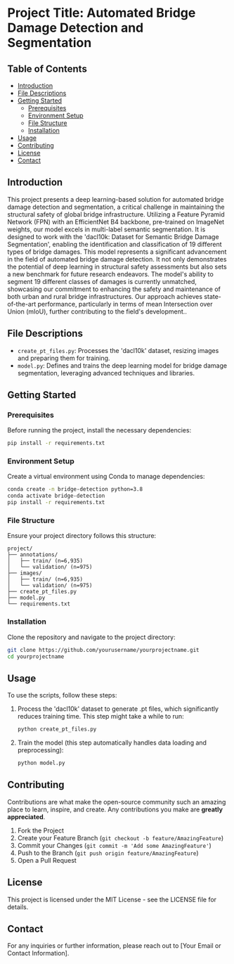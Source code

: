 
# Project Title: Automated Bridge Damage Detection and Segmentation

## Table of Contents
- [Introduction](#introduction)
- [File Descriptions](#file-descriptions)
- [Getting Started](#getting-started)
  - [Prerequisites](#prerequisites)
  - [Environment Setup](#environment-setup)
  - [File Structure](#file-structure)
  - [Installation](#installation)
- [Usage](#usage)
- [Contributing](#contributing)
- [License](#license)
- [Contact](#contact)

## Introduction
This project presents a deep learning-based solution for automated bridge damage detection and segmentation, a critical challenge in maintaining the structural safety of global bridge infrastructure. Utilizing a Feature Pyramid Network (FPN) with an EfficientNet B4 backbone, pre-trained on ImageNet weights, our model excels in multi-label semantic segmentation. It is designed to work with the 'dacl10k: Dataset for Semantic Bridge Damage Segmentation', enabling the identification and classification of 19 different types of bridge damages. This model represents a significant advancement in the field of automated bridge damage detection. It not only demonstrates the potential of deep learning in structural safety assessments but also sets a new benchmark for future research endeavors. The model's ability to segment 19 different classes of damages is currently unmatched, showcasing our commitment to enhancing the safety and maintenance of both urban and rural bridge infrastructures. Our approach achieves state-of-the-art performance, particularly in terms of mean Intersection over Union (mIoU), further contributing to the field's development..

## File Descriptions

- `create_pt_files.py`: Processes the 'dacl10k' dataset, resizing images and preparing them for training.
- `model.py`: Defines and trains the deep learning model for bridge damage segmentation, leveraging advanced techniques and libraries.

## Getting Started

### Prerequisites

Before running the project, install the necessary dependencies:

```bash
pip install -r requirements.txt
```

### Environment Setup

Create a virtual environment using Conda to manage dependencies:

```bash
conda create -n bridge-detection python=3.8
conda activate bridge-detection
pip install -r requirements.txt
```

### File Structure

Ensure your project directory follows this structure:

```
project/
├── annotations/
│   ├── train/ (n=6,935)
│   └── validation/ (n=975)
├── images/
│   ├── train/ (n=6,935)
│   └── validation/ (n=975)
├── create_pt_files.py
├── model.py
└── requirements.txt
```

### Installation

Clone the repository and navigate to the project directory:

```bash
git clone https://github.com/yourusername/yourprojectname.git
cd yourprojectname
```

## Usage

To use the scripts, follow these steps:

1. Process the 'dacl10k' dataset to generate .pt files, which significantly reduces training time. This step might take a while to run:

   ```bash
   python create_pt_files.py
   ```

2. Train the model (this step automatically handles data loading and preprocessing):

   ```bash
   python model.py
   ```

## Contributing

Contributions are what make the open-source community such an amazing place to learn, inspire, and create. Any contributions you make are **greatly appreciated**.

1. Fork the Project
2. Create your Feature Branch (`git checkout -b feature/AmazingFeature`)
3. Commit your Changes (`git commit -m 'Add some AmazingFeature'`)
4. Push to the Branch (`git push origin feature/AmazingFeature`)
5. Open a Pull Request

## License

This project is licensed under the MIT License - see the LICENSE file for details.

## Contact

For any inquiries or further information, please reach out to [Your Email or Contact Information].
